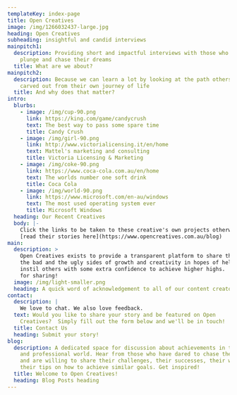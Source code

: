 ```yaml
---
templateKey: index-page
title: Open Creatives
image: /img/1266032437-large.jpg
heading: Open Creatives
subheading: insightful and candid interviews
mainpitch1:
  description: Providing short and impactful interviews with those who take the
    plunge and chase their dreams
  title: What are we about?
mainpitch2:
  description: Because we can learn a lot by looking at the path others have
    carved out from their own journey of life
  title: And why does that matter?
intro:
  blurbs:
    - image: /img/cup-90.png
      link: https://king.com/game/candycrush
      text: The best way to pass some spare time
      title: Candy Crush
    - image: /img/girl-90.png
      link: http://www.victorialicensing.it/en/home
      text: Mattel's marketing and consulting
      title: Victoria Licensing & Marketing
    - image: /img/coke-90.png
      link: https://www.coca-cola.com.au/en/home
      text: The worlds number one soft drink
      title: Coca Cola
    - image: /img/world-90.png
      link: https://www.microsoft.com/en-au/windows
      text: The most used operating system ever
      title: Microsoft Windows
  heading: Our Recent Creatives
  body: |-
    Click the links to be taken to these creative's own projects otherwise 
    [read their stories here](https://www.opencreatives.com.au/blog)
main:
  description: >
    Open Creatives exists to provide a transparent platform to share the good
    the bad and the ugly sides of growth and creativity in hopes of helping to
    instil others with some extra confidence to achieve higher highs.  Thank you
    for sharing!
  image: /img/light-smaller.png
  heading: A quick word of acknowledgement to all of our content creators
contact:
  description: |
    We love to chat. We also love feedback.
  text: Would you like to share your story and be featured on Open
    Creatives?  Simply fill out the form below and we'll be in touch!
  title: Contact Us
  heading: Submit your story!
blog:
  description: A dedicated space for discussion about achievements in the personal
    and professional world. Hear from those who have dared to chase their dreams
    and are willing to share their challenges, their successes, their wisdom and
    their tips on how to achieve similar goals. Get inspired!
  title: Welcome to Open Creatives!
  heading: Blog Posts heading
---
```


